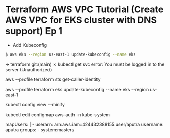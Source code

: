 # Terraform AWS VPC Tutorial (Create AWS VPC for EKS cluster with DNS support) Ep 1

- Add Kubeconfig
```bash
$ aws eks --region us-east-1 update-kubeconfig --name eks
```

➜  terraform git:(main) ✗ kubectl get svc
error: You must be logged in to the server (Unauthorized)

aws --profile terraform sts get-caller-identity

aws --profile terraform eks update-kubeconfig --name eks --region us-east-1

kubectl config view --minify

kubectl edit configmap aws-auth -n kube-system

   mapUsers: |
    - userarn: arn:aws:iam::424432388155:user/aputra
      username: aputra
      groups:
        - system:masters